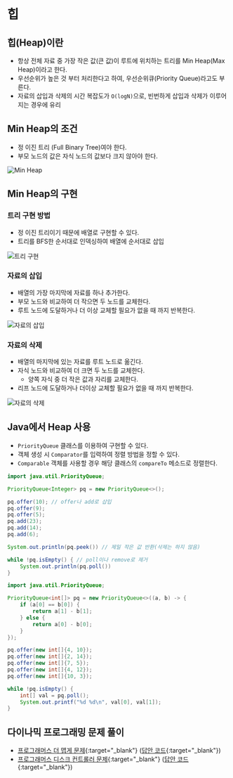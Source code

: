# 힙

## 힙(Heap)이란

- 항상 전체 자료 중 가장 작은 값(큰 값)이 루트에 위치하는 트리를 Min Heap(Max Heap)이라고 한다.
- 우선순위가 높은 것 부터 처리한다고 하여, 우선순위큐(Priority Queue)라고도 부른다.
- 자료의 삽입과 삭제의 시간 복잡도가 `O(logN)`으로, 빈번하게 삽입과 삭제가 이루어지는 경우에 유리

## Min Heap의 조건

- 정 이진 트리 (Full Binary Tree)여야 한다.
- 부모 노드의 값은 자식 노드의 값보다 크지 않아야 한다.

![Min Heap](img/section3/1.png)

## Min Heap의 구현

### 트리 구현 방법

- 정 이진 트리이기 때문에 배열로 구현할 수 있다.
- 트리를 BFS한 순서대로 인덱싱하여 배열에 순서대로 삽입

![트리 구현](img/section3/2.png)

### 자료의 삽입

- 배열의 가장 마지막에 자료를 하나 추가한다.
- 부모 노드와 비교하여 더 작으면 두 노드를 교체한다.
- 루트 노드에 도달하거나 더 이상 교체할 필요가 없을 때 까지 반복한다.

![자료의 삽입](img/section3/3.png)

### 자료의 삭제

- 배열의 마지막에 있는 자료를 루트 노드로 옮긴다.
- 자식 노드와 비교하여 더 크면 두 노드를 교체한다.
    - 양쪽 자식 중 더 작은 값과 자리를 교체한다.
- 리프 노드에 도달하거나 더이상 교체할 필요가 없을 때 까지 반복한다.

![자료의 삭제](img/section3/4.png)


## Java에서 Heap 사용

- `PriorityQueue` 클래스를 이용하여 구현할 수 있다.
- 객체 생성 시 `Comparator`를 입력하여 정렬 방법을 정할 수 있다.
- `Comparable` 객체를 사용할 경우 해당 클래스의 `compareTo` 메소드로 정렬한다.

``` java
import java.util.PriorityQueue;

PriorityQueue<Integer> pq = new PriorityQueue<>();

pq.offer(10); // offer나 add로 삽입
pq.offer(9);
pq.offer(5);
pq.add(23);
pq.add(14);
pq.add(6);

System.out.println(pq.peek()) // 제일 작은 값 반환(삭제는 하지 않음)

while !pq.isEmpty() { // poll이나 remove로 제거
    System.out.println(pq.poll())
}
```

``` java
import java.util.PriorityQueue;

PriorityQueue<int[]> pq = new PriorityQueue<>((a, b) -> {
    if (a[0] == b[0]) {
        return a[1] - b[1];
    } else {
        return a[0] - b[0];
    }
});

pq.offer(new int[]{4, 10});
pq.offer(new int[]{2, 14});
pq.offer(new int[]{7, 5});
pq.offer(new int[]{4, 12});
pq.offer(new int[]{10, 3});

while !pq.isEmpty() {
    int[] val = pq.poll();
    System.out.printf("%d %d\n", val[0], val[1]);
}
```


## 다이나믹 프로그래밍 문제 풀이

- [프로그래머스 더 맵게 문제](https://school.programmers.co.kr/learn/courses/30/lessons/42626){:target="_blank"} ([답안 코드](https://github.com/abel-shin/pccp-python/blob/main/src/extra/Solution3.java){:target="_blank"})
- [프로그래머스 디스크 컨트롤러 문제](https://school.programmers.co.kr/learn/courses/30/lessons/42627){:target="_blank"} ([답안 코드](https://github.com/abel-shin/pccp-python/blob/main/src/extra/Solution4.java){:target="_blank"})

